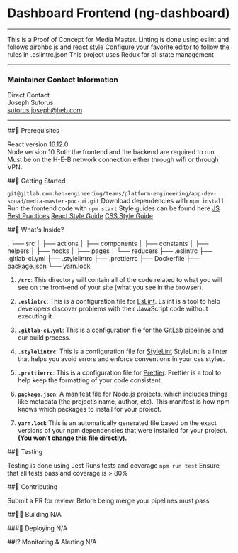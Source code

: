# Dashboard Frontend (ng-dashboard)

---

This is a Proof of Concept for Media Master.
Linting is done using eslint and follows airbnbs js and react style
Configure your favorite editor to follow the rules in .eslintrc.json
This project uses Redux for all state management

---

### Maintainer Contact Information

Direct Contact<br>
Joseph Sutorus<br>
sutorus.joseph@heb.com

---

##📝 Prerequisites

React version 16.12.0<br>
Node version 10
Both the frontend and the backend are required to run.
Must be on the H-E-B network connection either through wifi or through VPN.

##🚀 Getting Started

`git@gitlab.com:heb-engineering/teams/platform-engineering/app-dev-squad/media-master-poc-ui.git`
Download dependencies with `npm install`<br>
Run the frontend code with `npm start`
Style guides can be found here
[JS Best Practices](https://github.com/airbnb/javascript)
[React Style Guide](https://github.com/airbnb/javascript/tree/master/react#naming)
[CSS Style Guide](https://github.com/airbnb/css)

##🧐 What's Inside?

.
├── src
│   ├── actions
│   ├── components
│   ├── constants
│   ├── helpers
│   ├── hooks
│   ├── pages
│   └── reducers
├── .eslintrc
├── .gitlab-ci.yml
├── .stylelintrc
├── .prettierrc
├── Dockerfile
├── package.json
└── yarn.lock

1. **`/src`**: This directory will contain all of the code related to what you will see on the front-end of your site (what you see in the browser).

2. **`.eslintrc`**: This is a configuration file for [EsLint](https://eslint.org/). Eslint is a tool to help developers discover problems with their JavaScript code without executing it.

3. **`.gitlab-ci.yml`**: This is a configuration file for the GitLab pipelines and our build process.

4. **`.stylelintrc`**: This is a configuration file for [StyleLint](https://stylelint.io/) StyleLint is a linter that helps you avoid errors and enforce conventions in your css styles.

5. **`.prettierrc`**: This is a configuration file for [Prettier](https://prettier.io/). Prettier is a tool to help keep the formatting of your code consistent.

6. **`package.json`**: A manifest file for Node.js projects, which includes things like metadata (the project’s name, author, etc). This manifest is how npm knows which packages to install for your project.

7. **`yarn.lock`** This is an automatically generated file based on the exact versions of your npm dependencies that were installed for your project. **(You won’t change this file directly).**


##🧪 Testing

Testing is done using Jest
Runs tests and coverage
`npm run test`
Ensure that all tests pass and coverage is > 80%

##📖 Contributing

Submit a PR for review.
Before being merge your pipelines must pass

##👷‍️👷‍ Building
N/A

###🚢 Deploying
N/A

##⁉️ Monitoring & Alerting
N/A

